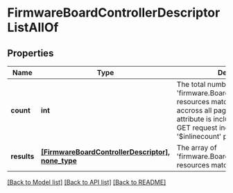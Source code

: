 # FirmwareBoardControllerDescriptorListAllOf

## Properties
Name | Type | Description | Notes
------------ | ------------- | ------------- | -------------
**count** | **int** | The total number of &#39;firmware.BoardControllerDescriptor&#39; resources matching the request, accross all pages. The &#39;Count&#39; attribute is included when the HTTP GET request includes the &#39;$inlinecount&#39; parameter. | [optional] 
**results** | [**[FirmwareBoardControllerDescriptor], none_type**](FirmwareBoardControllerDescriptor.md) | The array of &#39;firmware.BoardControllerDescriptor&#39; resources matching the request. | [optional] 

[[Back to Model list]](../README.md#documentation-for-models) [[Back to API list]](../README.md#documentation-for-api-endpoints) [[Back to README]](../README.md)


